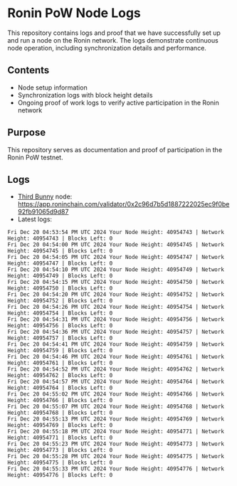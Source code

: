 # Ronin PoW Node Logs

This repository contains logs and proof that we have successfully set up and run a node on the Ronin network. The logs demonstrate continuous node operation, including synchronization details and performance.

## Contents

- Node setup information
- Synchronization logs with block height details
- Ongoing proof of work logs to verify active participation in the Ronin network

## Purpose

This repository serves as documentation and proof of participation in the Ronin PoW testnet.

## Logs

- [Third Bunny](https://thirdbunny.xyz/) node: https://app.roninchain.com/validator/0x2c96d7b5d1887222025ec9f0be92fb91065d9d87
- Latest logs:
```
Fri Dec 20 04:53:54 PM UTC 2024 Your Node Height: 40954743 | Network Height: 40954743 | Blocks Left: 0
Fri Dec 20 04:54:00 PM UTC 2024 Your Node Height: 40954745 | Network Height: 40954745 | Blocks Left: 0
Fri Dec 20 04:54:05 PM UTC 2024 Your Node Height: 40954747 | Network Height: 40954747 | Blocks Left: 0
Fri Dec 20 04:54:10 PM UTC 2024 Your Node Height: 40954749 | Network Height: 40954749 | Blocks Left: 0
Fri Dec 20 04:54:15 PM UTC 2024 Your Node Height: 40954750 | Network Height: 40954750 | Blocks Left: 0
Fri Dec 20 04:54:20 PM UTC 2024 Your Node Height: 40954752 | Network Height: 40954752 | Blocks Left: 0
Fri Dec 20 04:54:26 PM UTC 2024 Your Node Height: 40954754 | Network Height: 40954754 | Blocks Left: 0
Fri Dec 20 04:54:31 PM UTC 2024 Your Node Height: 40954756 | Network Height: 40954756 | Blocks Left: 0
Fri Dec 20 04:54:36 PM UTC 2024 Your Node Height: 40954757 | Network Height: 40954757 | Blocks Left: 0
Fri Dec 20 04:54:41 PM UTC 2024 Your Node Height: 40954759 | Network Height: 40954759 | Blocks Left: 0
Fri Dec 20 04:54:46 PM UTC 2024 Your Node Height: 40954761 | Network Height: 40954761 | Blocks Left: 0
Fri Dec 20 04:54:52 PM UTC 2024 Your Node Height: 40954762 | Network Height: 40954762 | Blocks Left: 0
Fri Dec 20 04:54:57 PM UTC 2024 Your Node Height: 40954764 | Network Height: 40954764 | Blocks Left: 0
Fri Dec 20 04:55:02 PM UTC 2024 Your Node Height: 40954766 | Network Height: 40954766 | Blocks Left: 0
Fri Dec 20 04:55:07 PM UTC 2024 Your Node Height: 40954768 | Network Height: 40954768 | Blocks Left: 0
Fri Dec 20 04:55:13 PM UTC 2024 Your Node Height: 40954769 | Network Height: 40954769 | Blocks Left: 0
Fri Dec 20 04:55:18 PM UTC 2024 Your Node Height: 40954771 | Network Height: 40954771 | Blocks Left: 0
Fri Dec 20 04:55:23 PM UTC 2024 Your Node Height: 40954773 | Network Height: 40954773 | Blocks Left: 0
Fri Dec 20 04:55:28 PM UTC 2024 Your Node Height: 40954775 | Network Height: 40954775 | Blocks Left: 0
Fri Dec 20 04:55:33 PM UTC 2024 Your Node Height: 40954776 | Network Height: 40954776 | Blocks Left: 0
```
